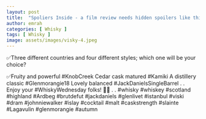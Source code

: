 ```yaml
---
layout: post
title:  "Spoliers Inside - a film review needs hidden spoilers like this post"
author: emrah
categories: [ Whisky ]
tags: [ Whisky ]
image: assets/images/visky-4.jpeg
---
```


✅Three different countries and four different styles; which one will be your choice? 

✅Fruity and powerful #KnobCreek
Cedar cask matured #Kamiki
A distillery classic #Glenmorangie18
Lovely balanced #JackDanielsSingleBarrel
<span class="spoiler">
.
.
Enjoy your #WhiskyWednesday folks! 🥃🥃
.
.
</span>
#whisky #whiskey #scotland #highland #Ardbeg #brutdefut #jackdaniels #glenlivet #istanbul #viski #dram #johnniewalker #islay #cocktail #malt #caskstrength #slainte #Lagavulin #glenmorangie #autumn
